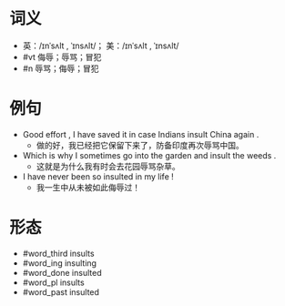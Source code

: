 # 词义
- 英：/ɪnˈsʌlt , ˈɪnsʌlt/； 美：/ɪnˈsʌlt , ˈɪnsʌlt/
- #vt 侮辱；辱骂；冒犯
- #n 辱骂；侮辱；冒犯
# 例句
- Good effort , I have saved it in case Indians insult China again .
	- 做的好，我已经把它保留下来了，防备印度再次辱骂中国。
- Which is why I sometimes go into the garden and insult the weeds .
	- 这就是为什么我有时会去花园辱骂杂草。
- I have never been so insulted in my life !
	- 我一生中从未被如此侮辱过！
# 形态
- #word_third insults
- #word_ing insulting
- #word_done insulted
- #word_pl insults
- #word_past insulted
